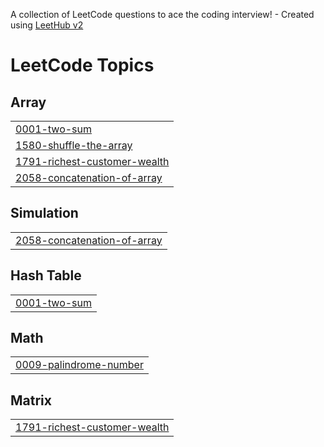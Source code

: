 A collection of LeetCode questions to ace the coding interview! - Created using [LeetHub v2](https://github.com/arunbhardwaj/LeetHub-2.0)
<!---LeetCode Topics Start-->
# LeetCode Topics
## Array
|  |
| ------- |
| [0001-two-sum](https://github.com/HariHarishwar/leetcode_solution/tree/master/0001-two-sum) |
| [1580-shuffle-the-array](https://github.com/HariHarishwar/leetcode_solution/tree/master/1580-shuffle-the-array) |
| [1791-richest-customer-wealth](https://github.com/HariHarishwar/leetcode_solution/tree/master/1791-richest-customer-wealth) |
| [2058-concatenation-of-array](https://github.com/HariHarishwar/leetcode_solution/tree/master/2058-concatenation-of-array) |
## Simulation
|  |
| ------- |
| [2058-concatenation-of-array](https://github.com/HariHarishwar/leetcode_solution/tree/master/2058-concatenation-of-array) |
## Hash Table
|  |
| ------- |
| [0001-two-sum](https://github.com/HariHarishwar/leetcode_solution/tree/master/0001-two-sum) |
## Math
|  |
| ------- |
| [0009-palindrome-number](https://github.com/HariHarishwar/leetcode_solution/tree/master/0009-palindrome-number) |
## Matrix
|  |
| ------- |
| [1791-richest-customer-wealth](https://github.com/HariHarishwar/leetcode_solution/tree/master/1791-richest-customer-wealth) |
<!---LeetCode Topics End-->